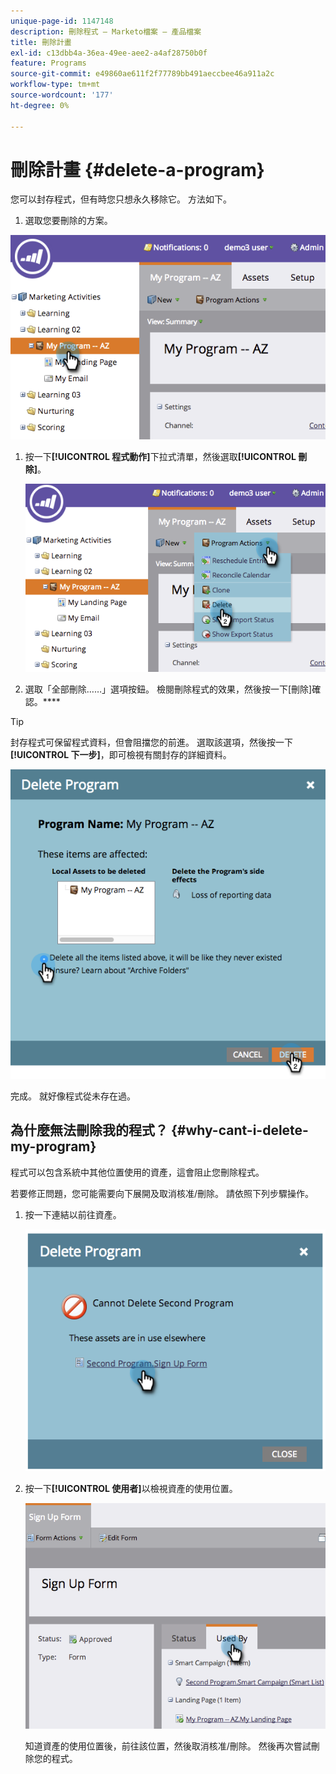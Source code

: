```yaml
---
unique-page-id: 1147148
description: 刪除程式 — Marketo檔案 — 產品檔案
title: 刪除計畫
exl-id: c13dbb4a-36ea-49ee-aee2-a4af28750b0f
feature: Programs
source-git-commit: e49860ae611f2f77789bb491aeccbee46a911a2c
workflow-type: tm+mt
source-wordcount: '177'
ht-degree: 0%

---
```


# 刪除計畫 {#delete-a-program}

您可以封存程式，但有時您只想永久移除它。 方法如下。

1. 選取您要刪除的方案。

![](assets/image2014-9-23-15-3a40-3a57.png)

1. 按一下&#x200B;**[!UICONTROL 程式動作]**&#x200B;下拉式清單，然後選取&#x200B;**[!UICONTROL 刪除]**。

   ![](assets/image2014-9-23-15-3a41-3a11.png)

1. 選取「全部刪除……」選項按鈕。 檢閱刪除程式的效果，然後按一下[刪除]確認。****

>[!TIP]
>
>封存程式可保留程式資料，但會阻擋您的前進。 選取該選項，然後按一下&#x200B;**[!UICONTROL 下一步]**，即可檢視有關封存的詳細資料。

![](assets/2017-05-05-15-04-15.png)

完成。 就好像程式從未存在過。

## 為什麼無法刪除我的程式？ {#why-cant-i-delete-my-program}

程式可以包含系統中其他位置使用的資產，這會阻止您刪除程式。

若要修正問題，您可能需要向下展開及取消核准/刪除。 請依照下列步驟操作。

1. 按一下連結以前往資產。

   ![](assets/image2014-9-23-15-3a42-3a10.png)

1. 按一下&#x200B;**[!UICONTROL 使用者]**&#x200B;以檢視資產的使用位置。

   ![](assets/image2014-9-23-15-3a42-3a57.png)

   知道資產的使用位置後，前往該位置，然後取消核准/刪除。 然後再次嘗試刪除您的程式。
